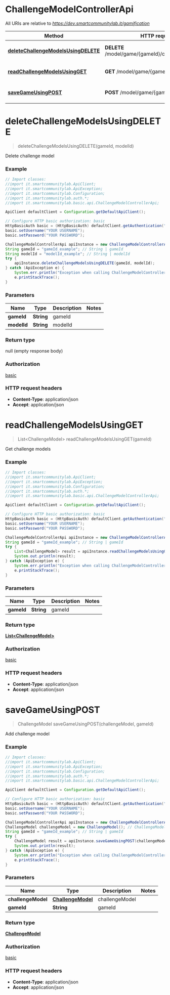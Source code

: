# ChallengeModelControllerApi

All URIs are relative to *https://dev.smartcommunitylab.it/gamification*

Method | HTTP request | Description
------------- | ------------- | -------------
[**deleteChallengeModelsUsingDELETE**](ChallengeModelControllerApi.md#deleteChallengeModelsUsingDELETE) | **DELETE** /model/game/{gameId}/challenge/{modelId} | Delete challenge model
[**readChallengeModelsUsingGET**](ChallengeModelControllerApi.md#readChallengeModelsUsingGET) | **GET** /model/game/{gameId}/challenge | Get challenge models
[**saveGameUsingPOST**](ChallengeModelControllerApi.md#saveGameUsingPOST) | **POST** /model/game/{gameId}/challenge | Add challenge model


<a name="deleteChallengeModelsUsingDELETE"></a>
# **deleteChallengeModelsUsingDELETE**
> deleteChallengeModelsUsingDELETE(gameId, modelId)

Delete challenge model

### Example
```java
// Import classes:
//import it.smartcommunitylab.ApiClient;
//import it.smartcommunitylab.ApiException;
//import it.smartcommunitylab.Configuration;
//import it.smartcommunitylab.auth.*;
//import it.smartcommunitylab.basic.api.ChallengeModelControllerApi;

ApiClient defaultClient = Configuration.getDefaultApiClient();

// Configure HTTP basic authorization: basic
HttpBasicAuth basic = (HttpBasicAuth) defaultClient.getAuthentication("basic");
basic.setUsername("YOUR USERNAME");
basic.setPassword("YOUR PASSWORD");

ChallengeModelControllerApi apiInstance = new ChallengeModelControllerApi();
String gameId = "gameId_example"; // String | gameId
String modelId = "modelId_example"; // String | modelId
try {
    apiInstance.deleteChallengeModelsUsingDELETE(gameId, modelId);
} catch (ApiException e) {
    System.err.println("Exception when calling ChallengeModelControllerApi#deleteChallengeModelsUsingDELETE");
    e.printStackTrace();
}
```

### Parameters

Name | Type | Description  | Notes
------------- | ------------- | ------------- | -------------
 **gameId** | **String**| gameId |
 **modelId** | **String**| modelId |

### Return type

null (empty response body)

### Authorization

[basic](../README.md#basic)

### HTTP request headers

 - **Content-Type**: application/json
 - **Accept**: application/json

<a name="readChallengeModelsUsingGET"></a>
# **readChallengeModelsUsingGET**
> List&lt;ChallengeModel&gt; readChallengeModelsUsingGET(gameId)

Get challenge models

### Example
```java
// Import classes:
//import it.smartcommunitylab.ApiClient;
//import it.smartcommunitylab.ApiException;
//import it.smartcommunitylab.Configuration;
//import it.smartcommunitylab.auth.*;
//import it.smartcommunitylab.basic.api.ChallengeModelControllerApi;

ApiClient defaultClient = Configuration.getDefaultApiClient();

// Configure HTTP basic authorization: basic
HttpBasicAuth basic = (HttpBasicAuth) defaultClient.getAuthentication("basic");
basic.setUsername("YOUR USERNAME");
basic.setPassword("YOUR PASSWORD");

ChallengeModelControllerApi apiInstance = new ChallengeModelControllerApi();
String gameId = "gameId_example"; // String | gameId
try {
    List<ChallengeModel> result = apiInstance.readChallengeModelsUsingGET(gameId);
    System.out.println(result);
} catch (ApiException e) {
    System.err.println("Exception when calling ChallengeModelControllerApi#readChallengeModelsUsingGET");
    e.printStackTrace();
}
```

### Parameters

Name | Type | Description  | Notes
------------- | ------------- | ------------- | -------------
 **gameId** | **String**| gameId |

### Return type

[**List&lt;ChallengeModel&gt;**](ChallengeModel.md)

### Authorization

[basic](../README.md#basic)

### HTTP request headers

 - **Content-Type**: application/json
 - **Accept**: application/json

<a name="saveGameUsingPOST"></a>
# **saveGameUsingPOST**
> ChallengeModel saveGameUsingPOST(challengeModel, gameId)

Add challenge model

### Example
```java
// Import classes:
//import it.smartcommunitylab.ApiClient;
//import it.smartcommunitylab.ApiException;
//import it.smartcommunitylab.Configuration;
//import it.smartcommunitylab.auth.*;
//import it.smartcommunitylab.basic.api.ChallengeModelControllerApi;

ApiClient defaultClient = Configuration.getDefaultApiClient();

// Configure HTTP basic authorization: basic
HttpBasicAuth basic = (HttpBasicAuth) defaultClient.getAuthentication("basic");
basic.setUsername("YOUR USERNAME");
basic.setPassword("YOUR PASSWORD");

ChallengeModelControllerApi apiInstance = new ChallengeModelControllerApi();
ChallengeModel challengeModel = new ChallengeModel(); // ChallengeModel | challengeModel
String gameId = "gameId_example"; // String | gameId
try {
    ChallengeModel result = apiInstance.saveGameUsingPOST(challengeModel, gameId);
    System.out.println(result);
} catch (ApiException e) {
    System.err.println("Exception when calling ChallengeModelControllerApi#saveGameUsingPOST");
    e.printStackTrace();
}
```

### Parameters

Name | Type | Description  | Notes
------------- | ------------- | ------------- | -------------
 **challengeModel** | [**ChallengeModel**](ChallengeModel.md)| challengeModel |
 **gameId** | **String**| gameId |

### Return type

[**ChallengeModel**](ChallengeModel.md)

### Authorization

[basic](../README.md#basic)

### HTTP request headers

 - **Content-Type**: application/json
 - **Accept**: application/json

